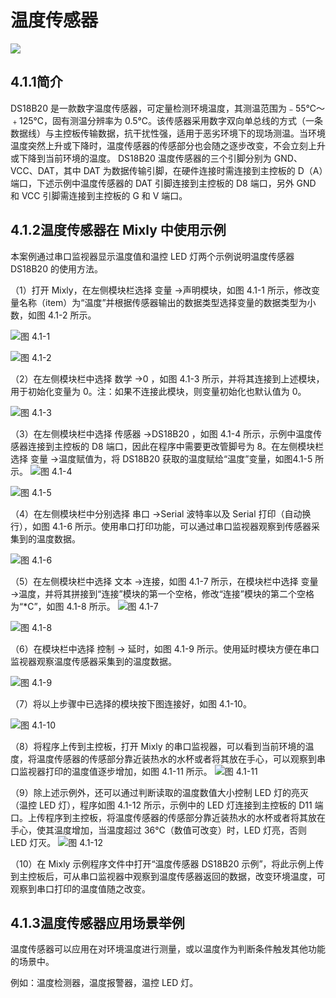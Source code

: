 # 温度传感器

![](../../.gitbook/assets/ying-jian-1210703.png)

## 4.1.1简介

DS18B20 是一款数字温度传感器，可定量检测环境温度，其测温范围为﹣55℃～﹢125℃，固有测温分辨率为 0.5℃。该传感器采用数字双向单总线的方式（一条数据线）与主控板传输数据，抗干扰性强，适用于恶劣环境下的现场测温。当环境温度突然上升或下降时，温度传感器的传感部分也会随之逐步改变，不会立刻上升或下降到当前环境的温度。 DS18B20 温度传感器的三个引脚分别为 GND、VCC、DAT，其中 DAT 为数据传输引脚，在硬件连接时需连接到主控板的 D（A）端口，下述示例中温度传感器的 DAT 引脚连接到主控板的 D8 端口，另外 GND 和 VCC 引脚需连接到主控板的 G 和 V 端口。

## 4.1.2温度传感器在 Mixly 中使用示例

本案例通过串口监视器显示温度值和温控 LED 灯两个示例说明温度传感器 DS18B20 的使用方法。

（1）打开 Mixly，在左侧模块栏选择 变量 →声明模块，如图 4.1-1 所示，修改变量名称（item）为“温度”并根据传感器输出的数据类型选择变量的数据类型为小数，如图 4.1-2 所示。

![&#x56FE; 4.1-1](../../.gitbook/assets/ying-jian-1211190.png)

![&#x56FE; 4.1-2](../../.gitbook/assets/ying-jian-1211200.png)

（2）在左侧模块栏中选择 数学 →0 ，如图 4.1-3 所示，并将其连接到上述模块，用于初始化变量为 0。注：如果不连接此模块，则变量初始化也默认值为 0。

![&#x56FE; 4.1-3](../../.gitbook/assets/ying-jian-1211290.png)

（3）在左侧模块栏中选择 传感器 →DS18B20 ，如图 4.1-4 所示，示例中温度传感器连接到主控板的 D8 端口，因此在程序中需要更改管脚号为 8。在左侧模块栏选择 变量 →温度赋值为，将 DS18B20 获取的温度赋给“温度”变量，如图4.1-5 所示。 ![&#x56FE; 4.1-4](../../.gitbook/assets/ying-jian-1211433.png)

![&#x56FE; 4.1-5](../../.gitbook/assets/ying-jian-1211443.png)

（4）在左侧模块栏中分别选择 串口 →Serial 波特率以及 Serial 打印（自动换行），如图 4.1-6 所示。使用串口打印功能，可以通过串口监视器观察到传感器采集到的温度数据。

![&#x56FE; 4.1-6](../../.gitbook/assets/ying-jian-1211548.png)

（5）在左侧模块栏中选择 文本 →连接，如图 4.1-7 所示，在模块栏中选择 变量 →温度，并将其拼接到“连接”模块的第一个空格，修改“连接”模块的第二个空格为“\*C”，如图 4.1-8 所示。 ![&#x56FE; 4.1-7](../../.gitbook/assets/ying-jian-1211657.png)

![&#x56FE; 4.1-8](../../.gitbook/assets/ying-jian-1211667.png)

（6）在模块栏中选择 控制 → 延时，如图 4.1-9 所示。使用延时模块方便在串口监视器观察温度传感器采集到的温度数据。

![&#x56FE; 4.1-9](../../.gitbook/assets/ying-jian-1211739.png)

（7）将以上步骤中已选择的模块按下图连接好，如图 4.1-10。

![&#x56FE; 4.1-10](../../.gitbook/assets/ying-jian-1211782.png)

（8）将程序上传到主控板，打开 Mixly 的串口监视器，可以看到当前环境的温度，将温度传感器的传感部分靠近装热水的水杯或者将其放在手心，可以观察到串口监视器打印的温度值逐步增加，如图 4.1-11 所示。 ![&#x56FE; 4.1-11](../../.gitbook/assets/ying-jian-1211897.png)

（9）除上述示例外，还可以通过判断读取的温度数值大小控制 LED 灯的亮灭（温控 LED 灯），程序如图 4.1-12 所示，示例中的 LED 灯连接到主控板的 D11 端口。上传程序到主控板，将温度传感器的传感部分靠近装热水的水杯或者将其放在手心，使其温度增加，当温度超过 36℃（数值可改变）时，LED 灯亮，否则 LED 灯灭。 ![&#x56FE; 4.1-12](../../.gitbook/assets/ying-jian-1212076.png)

（10）在 Mixly 示例程序文件中打开“温度传感器 DS18B20 示例”，将此示例上传到主控板后，可从串口监视器中观察到温度传感器返回的数据，改变环境温度，可观察到串口打印的温度值随之改变。

## 4.1.3温度传感器应用场景举例

温度传感器可以应用在对环境温度进行测量，或以温度作为判断条件触发其他功能的场景中。

例如：温度检测器，温度报警器，温控 LED 灯。

